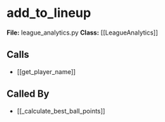 # add_to_lineup

**File:** league_analytics.py
**Class:** [[LeagueAnalytics]]

## Calls

- [[get_player_name]]

## Called By

- [[_calculate_best_ball_points]]

